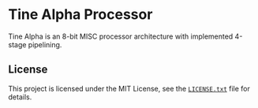 # Tine Alpha Processor

Tine Alpha is an 8-bit MISC processor architecture with implemented 4-stage pipelining.

## License

This project is licensed under the MIT License, see the [`LICENSE.txt`](LICENSE.txt) file for details.
